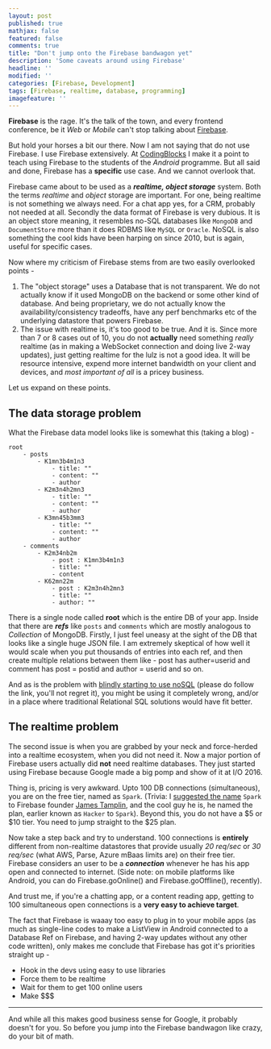 ```yaml
---
layout: post
published: true
mathjax: false
featured: false
comments: true
title: "Don't jump onto the Firebase bandwagon yet"
description: 'Some caveats around using Firebase'
headline: ''
modified: ''
categories: [Firebase, Development]
tags: [Firebase, realtime, database, programming]
imagefeature: ''
---
```


**Firebase** is the rage. It's the talk of the town, and every frontend conference, be it _Web_ or _Mobile_ can't stop talking about [Firebase](http://firebase.google.com).

But hold your horses a bit our there. Now I am not saying that do not use Firebase. I use Firebase extensively. At [CodingBlocks](http://codingblocks.com) I make it a point to teach using Firebase to the students of the _Android_ programme. But all said and done, Firebase has a **specific** use case. And we cannot overlook that.

Firebase came about to be used as a _**realtime, object storage**_ system. Both the terms _realtime_ and _object_ storage are important. For one, being realtime is not something we always need. For a chat app yes, for a CRM, probably not needed at all. Secondly the data format of Firebase is very dubious.
It is an object store meaning, it resembles no-SQL databases like `MongoDB` and `DocumentStore` more than it does RDBMS like `MySQL` or `Oracle`. NoSQL is also something the cool kids have been harping on since 2010, but is again, useful for specific cases.

Now where my criticism of Firebase stems from are two easily overlooked points -   

1. The "object storage" uses a Database that is not transparent. We do not actually know if it used MongoDB on the backend or some other kind of database. And being proprietary, we do not actually know the availability/consistency tradeoffs, have any perf benchmarks etc of the underlying datastore that powers Firebase.
2. The issue with realtime is, it's too good to be true. And it is. Since more than 7 or 8 cases out of 10, you do not **actually** need something _really_ realtime (as in making a WebSocket connection and doing live 2-way updates), just getting realtime for the lulz is not a good idea. It will be resource intensive, expend more internet bandwidth on your client and devices, and _most important of all_ is a pricey business.

Let us expand on these points.

## The data storage problem

What the Firebase data model looks like is somewhat this (taking a blog) -

```
root
	- posts
    	- K1mn3b4m1n3
        	- title: ""
            - content: ""
            - author
    	- K2m3n4h2mn3
        	- title: ""
            - content: ""
            - author
    	- K3mn45b3mm3
        	- title: ""
            - content: ""
            - author
	- comments
    	- K2m34nb2m
        	- post : K1mn3b4m1n3
            - title: ""
            - content
        - K62mn22m
        	- post : K2m3n4h2mn3
            - title: ""
            - author: ""
```

There is a single node called **root** which is the entire DB of your app. Inside that there are _**refs**_ like `posts` and `comments` which are mostly analogous to _Collection_ of MongoDB.
Firstly, I just feel uneasy at the sight of the DB that looks like a single huge JSON file. I am extremely skeptical of how well it would scale when you put thousands of entries into each ref, and then create multiple relations between them like - post has auther=userid and comment has post = postid and author = userid and so on.

And as is the problem with [blindly starting to use noSQL](http://www.mongodb-is-web-scale.com/) (please do follow the link, you'll not regret it), you might be using it completely wrong, and/or in a place where traditional Relational SQL solutions would have fit better.


## The realtime problem

The second issue is when you are grabbed by your neck and force-herded into a realtime ecosystem, when you did not need it. Now a major portion of Firebase users actually did **not** need realtime databases. They just started using Firebase because Google made a big pomp and show of it at I/O 2016.

Thing is, pricing is very awkward. Upto 100 DB connections (simultaneous), you are on the free tier, named as `Spark`. (Trivia: I [suggested the name](https://twitter.com/championswimmer/status/594294732202774528) `Spark` to Firebase founder [James Tamplin](https://twitter.com/JamesTamplin), and the cool guy he is, he named the plan, earlier known as `Hacker` to `Spark`).
Beyond this, you do not have a $5 or $10 tier. You need to jump straight to the $25 plan.

Now take a step back and try to understand. 100 connections is **entirely** different from non-realtime datastores that provide usually _20 req/sec_ or _30 req/sec_ (what AWS, Parse, Azure mBaas limits are) on their free tier.
Firebase considers an user to be a _**connection**_ whenever he has his app open and connected to internet. (Side note: on mobile platforms like Android, you can do Firebase.goOnline() and Firebase.goOffline(), recently).

And trust me, if you're a chatting app, or a content reading app, getting to 100 simultaneous open connections is a **very easy to achieve target**.

The fact that Firebase is waaay too easy to plug in to your mobile apps (as much as single-line codes to make a ListView in Android connected to a Database Ref on Firebase, and having 2-way updates without any other code written), only makes me conclude that Firebase has got it's priorities straight up -  

- Hook in the devs using easy to use libraries
- Force them to be realtime
- Wait for them to get 100 online users
- Make $$$

---

And while all this makes good business sense for Google, it probably doesn't for you. So before you jump into the Firebase bandwagon like crazy, do your bit of math.
